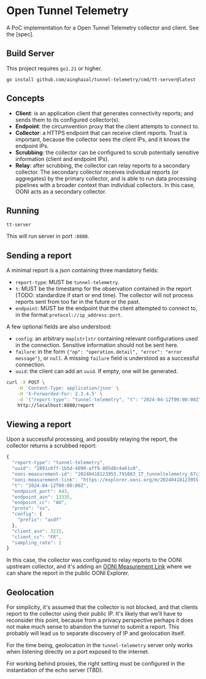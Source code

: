 # Open Tunnel Telemetry

A PoC implementation for a Open Tunnel Telemetry collector and client. See the [spec].

## Build Server

This project requires `go1.21` or higher.

```
go install github.com/ainghazal/tunnel-telemetry/cmd/tt-server@latest
```

## Concepts

* **Client**: is an application client that generates connectivity reports; and sends them to its configured collector(s).
* **Endpoint**: the circumvention proxy that the client attempts to connect to.
* **Collector**: a HTTPS endpoint that can receive client reports. Trust is important, because the collector sees the client IPs, and it knows the endpoint IPs.
* **Scrubbing**: the collector can be configured to scrub potentially sensitive information (client and endpoint IPs).
* **Relay**: after scrubbing, the collector can relay reports to a secondary
  collector. The secondary collector receives individual reports (or
  aggregates) by the primary collector, and is able to run data processing
  pipelines with a broader context than individual collectors. In this case,
  OONI acts as a secondary collector.

## Running

```
tt-server
```

This will run server in port `:8080`.

## Sending a report

A minimal report is a json containing three mandatory fields:

* `report-type`: MUST be `tunnel-telemetry`.
* `t`: MUST be the timestamp for the observation contained in the report (TODO: standardize if start or end time). The collector will not process reports sent from too far in the future or the past.
* `endpoint`: MUST be the endpoint that the client attempted to connect to, in the format `protocol://ip_address:port`.

A few optional fields are also understood:

* `config`: an arbitrary `map[str]str` containing relevant configurations used in the connection. Sensitive information should not be sent here.
* `failure`: in the form `{"op": "operation.detail", "error": "error message"}`, or `null`. A missing `failure` field is understood as a successful connection.
* `uuid`: the client can add an `uuid`. If empty, one will be generated.

```bash
curl -X POST \
    -H 'Content-Type: application/json' \
    -H 'X-Forwarded-For: 2.3.4.5' \
    -d '{"report-type": "tunnel-telemetry", "t": "2024-04-12T00:00:00Z", "endpoint": "ss://1.1.1.1:443", "config": {"prefix": "asdf"}}' \
    http://localhost:8080/report
```

## Viewing a report

Upon a successful processing, and possibly relaying the report, the collector returns a scrubbed report:

```JavaScript
{
  "report-type": "tunnel-telemetry",
  "uuid": "2891c6ff-1b5d-4090-aff9-805d8c4a61c0",
  "ooni-measurement-id": "20240418123955.791083_IT_tunneltelemetry_67c3f38268f4d364",
  "ooni-measurement-link": "https://explorer.ooni.org/m/20240418123955.791083_IT_tunneltelemetry_67c3f38268f4d364",
  "t": "2024-04-12T00:00:00Z",
  "endpoint_port": 443,
  "endpoint_asn": 13335,
  "endpoint_cc": "AU",
  "proto": "ss",
  "config": {
    "prefix": "asdf"
  },
  "client_asn": 3215,
  "client_cc": "FR",
  "sampling_rate": 1
}
```

In this case, the collector was configured to relay reports to the OONI
upstream collector, and it's adding an [OONI Measurement Link](https://explorer.ooni.org/m/20240418123955.791083_IT_tunneltelemetry_67c3f38268f4d364)
where we can share the report in the public OONI Explorer.


## Geolocation

For simplicity, it's assumed that the collector is not blocked, and that
clients report to the collector using their public IP.  It's likely that we'll have 
to reconsider this point, because from a privacy perspective perhaps it does not
make much sense to abandon the tunnel to submit a report. This probably will lead us 
to separate discovery of IP and geolocation itself.

For the time being, geolocation in the `tunnel-telemetry` server only works when listening directly on a port exposed to the internet.

For working behind proxies, the right setting must be configured in the instantiation of the echo server (TBD).
